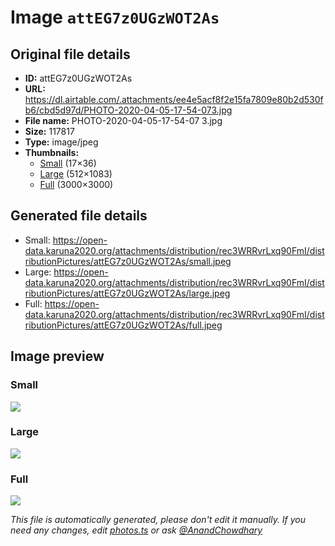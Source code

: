 # Image `attEG7z0UGzWOT2As`

## Original file details

- **ID:** attEG7z0UGzWOT2As
- **URL:** https://dl.airtable.com/.attachments/ee4e5acf8f2e15fa7809e80b2d530fb6/cbd5d97d/PHOTO-2020-04-05-17-54-073.jpg
- **File name:** PHOTO-2020-04-05-17-54-07 3.jpg
- **Size:** 117817
- **Type:** image/jpeg
- **Thumbnails:**
  - [Small](https://dl.airtable.com/.attachmentThumbnails/69cb8a79878e9ef8ac31dfaf1e3a7bb8/ebeb776f) (17×36)
  - [Large](https://dl.airtable.com/.attachmentThumbnails/54d7cd25e3b54c7a26ac2bbfb61e3dac/61c81ab1) (512×1083)
  - [Full](https://dl.airtable.com/.attachmentThumbnails/882fccde8b9fe0f09ea88d1c5994dba6/485889eb) (3000×3000)

## Generated file details

- Small: https://open-data.karuna2020.org/attachments/distribution/rec3WRRvrLxq90FmI/distributionPictures/attEG7z0UGzWOT2As/small.jpeg
- Large: https://open-data.karuna2020.org/attachments/distribution/rec3WRRvrLxq90FmI/distributionPictures/attEG7z0UGzWOT2As/large.jpeg
- Full: https://open-data.karuna2020.org/attachments/distribution/rec3WRRvrLxq90FmI/distributionPictures/attEG7z0UGzWOT2As/full.jpeg

## Image preview

### Small

![](https://open-data.karuna2020.org/attachments/distribution/rec3WRRvrLxq90FmI/distributionPictures/attEG7z0UGzWOT2As/small.jpeg)

### Large

![](https://open-data.karuna2020.org/attachments/distribution/rec3WRRvrLxq90FmI/distributionPictures/attEG7z0UGzWOT2As/large.jpeg)

### Full

![](https://open-data.karuna2020.org/attachments/distribution/rec3WRRvrLxq90FmI/distributionPictures/attEG7z0UGzWOT2As/full.jpeg)

_This file is automatically generated, please don't edit it manually. If you need any changes, edit [photos.ts](/photos.ts) or ask [@AnandChowdhary](https://github.com/AnandChowdhary)_
